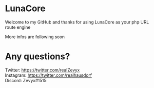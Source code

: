 # LunaCore

Welcome to my GitHub and thanks for using LunaCore as your php URL route engine

More infos are following soon

# Any questions?

Twitter: https://twitter.com/realZevyx  
Instagram: https://twitter.com/realhausdorf  
Discord: Zevyx#1515  

